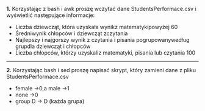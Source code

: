 **1.** Korzystając z bash i awk proszę wczytać dane StudentsPerformace.csv i wyświetlić następujące informacje:
 - Liczba dziewcząt, która uzyskała wynikz matematykipowyżej 60
 - Średniwynik chłopców i dziewcząt zczytania
 - Najlepszy i najgorszy wynik z czytania i pisania pogrupowanywedług grupdla dziewcząt i chłopców
 - Liczba chłopców, którzy uzyskaliz matematyki, pisania lub czytania 100

------

**2.** Korzystając bash i sed proszę napisać skrypt, który zamieni dane z pliku StudentsPerformace.csv
 - female ->0,a male ->1
 - none ->0
 - group D -> D (każda grupa)
